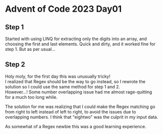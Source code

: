 # Advent of Code 2023 Day01  

## Step 1  
Started with using LINQ for extracting only the digits into an array, and choosing the first and last elements. Quick and dirty, and it worked fine for step 1. But as per usual...  

## Step 2  
Holy moly, for the first day this was unusually tricky!  
I realized that Regex should be the way to go instead, so I rewrote the solution so I could use the same method for step 1 and 2.  
However...! Some number overlapping issue had me almost rage-quitting for a much too long while.  

The solution for me was realizing that I could make the Regex matching go from right to left instead of left to right, to avoid the issues due to overlapping numbers.  I think that "eightwo" was the culprit in my input data.  

As somewhat of a Regex newbie this was a good learning experience.